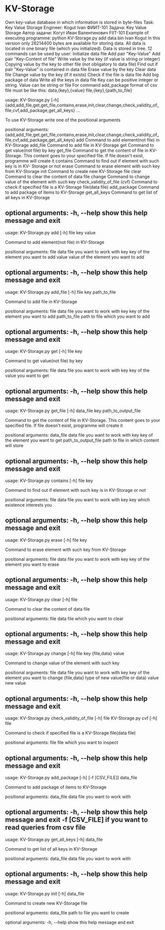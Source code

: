 # KV-Storage
Own key-value database in which information is stored in byte-files
Task: 
	Key Value Storage
Engineer: 
	Kogut Ivan ФИИТ-101 
Задача: 
	Key Value Storage
Автор задачи: 
	Когут Иван Валентинович FIIT-101 
	Example of executing programme:
				python KV-Storage.py add data.bin Ivan Kogut
	In this version only 26214400 bytes are available for storing data. All data is located in one binary file (which you initialized).
	Data is stored in tree.
  12 commands can be used by user:
								Initialize data file
								Add pair "Key-Value"
								Add pair "Key-Content of file"
                Write value by the key (if value is string or integer)
                Copying value by the key to other file (not obligatory to data file) 
								Find out if pair "Key-Value" is contained in data file
								Erase value by the key
								Clear data file
								Change value by the key (if it exists)
                Check if the file is data file
                Add big package of data
								Write all the keys in data file
  Key can be positive integer or string.
  Value can be string or file
	For command add_package format of csv file must be like this:
								data,{key},{value}
								file,{key},{path_to_file}

usage: KV-Storage.py [-h]
                     {add,add_file,get,get_file,contains,erase,init,clear,change,check_validity_of_file,cvf,add_package,get_all_keys}
                     ...

To use KV-Storage write one of the positional arguments

positional arguments:
  {add,add_file,get,get_file,contains,erase,init,clear,change,check_validity_of_file,cvf,add_package,get_all_keys}
    add                 Command to add element(not file) in KV-Storage
    add_file            Command to add file in KV-Storage
    get                 Command to get value(not file) by key
    get_file            Command to get the content of file in KV-Storage. This
                        content goes to your specified file. If file doesn't
                        exist, programme will create it
    contains            Command to find out if element with such key is in KV-
                        Storage or not
    erase               Command to erase element with such key from KV-Storage
    init                Command to create new KV-Storage file
    clear               Command to clear the content of data file
    change              Command to change value of the element with such key
    check_validity_of_file (cvf)
                        Command to check if specified file is a KV-Storage
                        file(data file)
    add_package         Command to add package of items to KV-Storage
    get_all_keys        Command to get list of all keys in KV-Storage

optional arguments:
  -h, --help            show this help message and exit
------------------------------------------------------------------------------------------------------------------
usage: KV-Storage.py add [-h] file key value

Command to add element(not file) in KV-Storage

positional arguments:
  file        data file you want to work with
  key         key of the element you want to add
  value       value of the element you want to add

optional arguments:
  -h, --help  show this help message and exit
------------------------------------------------------------------------------------------------------------------
usage: KV-Storage.py add_file [-h] file key path_to_file

Command to add file in KV-Storage

positional arguments:
  file          data file you want to work with
  key           key of the element you want to add
  path_to_file  path to file which you want to add

optional arguments:
  -h, --help    show this help message and exit
------------------------------------------------------------------------------------------------------------------
usage: KV-Storage.py get [-h] file key

Command to get value(not file) by key

positional arguments:
  file        data file you want to work with
  key         key of the value you want to get

optional arguments:
  -h, --help  show this help message and exit
------------------------------------------------------------------------------------------------------------------
usage: KV-Storage.py get_file [-h] data_file key path_to_output_file

Command to get the content of file in KV-Storage. This content goes to your
specified file. If file doesn't exist, programme will create it

positional arguments:
  data_file            data file you want to work with
  key                  key of the element you want to get
  path_to_output_file  path to file in which content will store

optional arguments:
  -h, --help           show this help message and exit
------------------------------------------------------------------------------------------------------------------
usage: KV-Storage.py contains [-h] file key

Command to find out if element with such key is in KV-Storage or not

positional arguments:
  file        data file you want to work with
  key         key which existence interests you

optional arguments:
  -h, --help  show this help message and exit
------------------------------------------------------------------------------------------------------------------
usage: KV-Storage.py erase [-h] file key

Command to erase element with such key from KV-Storage

positional arguments:
  file        data file you want to work with
  key         key of the element you want to erase

optional arguments:
  -h, --help  show this help message and exit
------------------------------------------------------------------------------------------------------------------
usage: KV-Storage.py clear [-h] file

Command to clear the content of data file

positional arguments:
  file        data file which you want to clear

optional arguments:
  -h, --help  show this help message and exit
------------------------------------------------------------------------------------------------------------------
usage: KV-Storage.py change [-h] file key {file,data} value

Command to change value of the element with such key

positional arguments:
  file         data file you want to work with
  key          key of the element you want to change
  {file,data}  type of new value(file or data)
  value        new value

optional arguments:
  -h, --help   show this help message and exit
------------------------------------------------------------------------------------------------------------------
usage: KV-Storage.py check_validity_of_file [-h] file
            KV-Storage.py cvf [-h] file

Command to check if specified file is a KV-Storage file(data file)

positional arguments:
  file        file which you want to inspect

optional arguments:
  -h, --help  show this help message and exit
------------------------------------------------------------------------------------------------------------------
usage: KV-Storage.py add_package [-h] [-f [CSV_FILE]] data_file

Command to add package of items to KV-Storage

positional arguments:
  data_file      data file you want to work with

optional arguments:
  -h, --help     show this help message and exit
  -f [CSV_FILE]  if you want to read queries from csv file
------------------------------------------------------------------------------------------------------------------
usage: KV-Storage.py get_all_keys [-h] data_file

Command to get list of all keys in KV-Storage

positional arguments:
  data_file   data file you want to work with

optional arguments:
  -h, --help  show this help message and exit
------------------------------------------------------------------------------------------------------------------
usage: KV-Storage.py init [-h] data_file

Command to create new KV-Storage file

positional arguments:
  data_file   path to file you want to create

optional arguments:
  -h, --help  show this help message and exit
